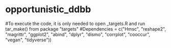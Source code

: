 # opportunistic_ddbb
#To execute the code, it is only needed to open _targets.R and run tar_make() from package "targets"
#Dependencies = c("Hmsc", "reshape2", "magrittr", "ggplot2", "abind", "dplyr", "dismo", "corrplot", "cooccur", "vegan", "tidyverse"))